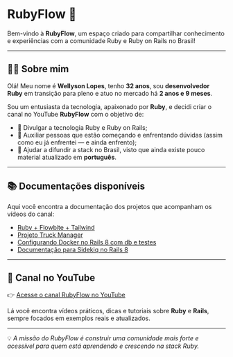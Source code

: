 # RubyFlow 🚀  

Bem-vindo à **RubyFlow**, um espaço criado para compartilhar conhecimento e experiências com a comunidade Ruby e Ruby on Rails no Brasil!  

---

## 👨‍💻 Sobre mim  
Olá! Meu nome é **Wellyson Lopes**, tenho **32 anos**, sou **desenvolvedor Ruby** em transição para pleno e atuo no mercado há **2 anos e 9 meses**.  

Sou um entusiasta da tecnologia, apaixonado por **Ruby**, e decidi criar o canal no YouTube **RubyFlow** com o objetivo de:  
- 📌 Divulgar a tecnologia Ruby e Ruby on Rails;  
- 📌 Auxiliar pessoas que estão começando e enfrentando dúvidas (assim como eu já enfrentei — e ainda enfrento);  
- 📌 Ajudar a difundir a stack no Brasil, visto que ainda existe pouco material atualizado em **português**.  

---

## 📚 Documentações disponíveis  

Aqui você encontra a documentação dos projetos que acompanham os vídeos do canal:  

- [Ruby + Flowbite + Tailwind](ruby-flowbite-tailwind-css.html)  
- [Projeto Truck Manager](projeto-truck-manager.html)  
- [Configurando Docker no Rails 8 com db e testes](Configurando-Docker-para-Ruby-3.4.5+Rails-8.html)  
- [Documentação para Sidekiq no Rails 8](Documentação-Docker-para-sidekiq-no-Rails-8.html)  

---

## 🎥 Canal no YouTube  
👉 [Acesse o canal RubyFlow no YouTube](https://www.youtube.com/@ruby_flow)  

Lá você encontra vídeos práticos, dicas e tutoriais sobre **Ruby** e **Rails**, sempre focados em exemplos reais e atualizados.  

---

💡 *A missão do RubyFlow é construir uma comunidade mais forte e acessível para quem está aprendendo e crescendo na stack Ruby.*  
